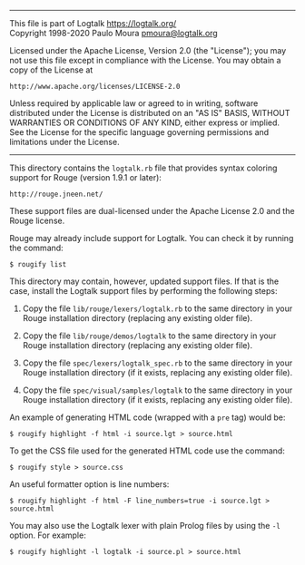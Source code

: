 ________________________________________________________________________

This file is part of Logtalk <https://logtalk.org/>  
Copyright 1998-2020 Paulo Moura <pmoura@logtalk.org>

Licensed under the Apache License, Version 2.0 (the "License");
you may not use this file except in compliance with the License.
You may obtain a copy of the License at

    http://www.apache.org/licenses/LICENSE-2.0

Unless required by applicable law or agreed to in writing, software
distributed under the License is distributed on an "AS IS" BASIS,
WITHOUT WARRANTIES OR CONDITIONS OF ANY KIND, either express or implied.
See the License for the specific language governing permissions and
limitations under the License.
________________________________________________________________________


This directory contains the `logtalk.rb` file that provides syntax 
coloring support for Rouge (version 1.9.1 or later):

	http://rouge.jneen.net/

These support files are dual-licensed under the Apache License 2.0 and the
Rouge license.

Rouge may already include support for Logtalk. You can check it by running
the command:

	$ rougify list

This directory may contain, however, updated support files. If that is the
case, install the Logtalk support files by performing the following steps:

1. Copy the file `lib/rouge/lexers/logtalk.rb` to the same directory in 
your Rouge installation directory (replacing any existing older file).

2. Copy the file `lib/rouge/demos/logtalk` to the same directory in 
your Rouge installation directory (replacing any existing older file).

3. Copy the file `spec/lexers/logtalk_spec.rb` to the same directory in 
your Rouge installation directory (if it exists, replacing any existing
older file).

4. Copy the file `spec/visual/samples/logtalk` to the same directory in 
your Rouge installation directory (if it exists, replacing any existing
older file).

An example of generating HTML code (wrapped with a `pre` tag) would be:

	$ rougify highlight -f html -i source.lgt > source.html

To get the CSS file used for the generated HTML code use the command:

	$ rougify style > source.css

An useful formatter option is line numbers:

	$ rougify highlight -f html -F line_numbers=true -i source.lgt > source.html

You may also use the Logtalk lexer with plain Prolog files by using the `-l` 
option. For example:

	$ rougify highlight -l logtalk -i source.pl > source.html
